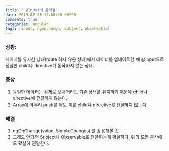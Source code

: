 ```yaml
---
title: " @Input의 유의점"
date: 2019-07-05 12:08:00 +0900
comments: true
categories: angular
tags: [input, ngonchange, subject, observable]
---
```



### 상황: 
페이지를 유지한 상태(route 하지 않은 상태)에서 데이터를 업데이트할 때 @Input으로 전달한 child나 directive가 동작하지 않는 상태.

### 증상
1. 동일한 데이터는 강제로 보내더라도 기존 상태를 유지하기 때문에 child나 directive에 전달하지 않는다.
2. Array에 아무리 push를 해도 이를 child나 directive를 전달하지 않는다.

### 해결
1. ngOnChange(value: SimpleChanges) 를 활용해볼 것.
2. 그래도 안되면 Subject나 Observable로 전달하는게 확실하다. 위의 모든 증상에도 확실히 전달한다.
